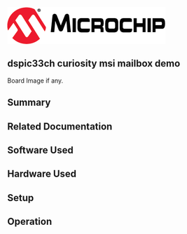 <picture>
    <source media="(prefers-color-scheme: dark)" srcset="images/microchip_logo_white_red.png">
	<source media="(prefers-color-scheme: light)" srcset="images/microchip_logo_black_red.png">
    <img alt="Shows the black logo in light mode and white logo in dark mode." src="images/microchip_logo_black_red.png">
</picture>

## dspic33ch curiosity msi mailbox demo

Board Image if any.

## Summary


## Related Documentation


## Software Used 


## Hardware Used


## Setup


## Operation



